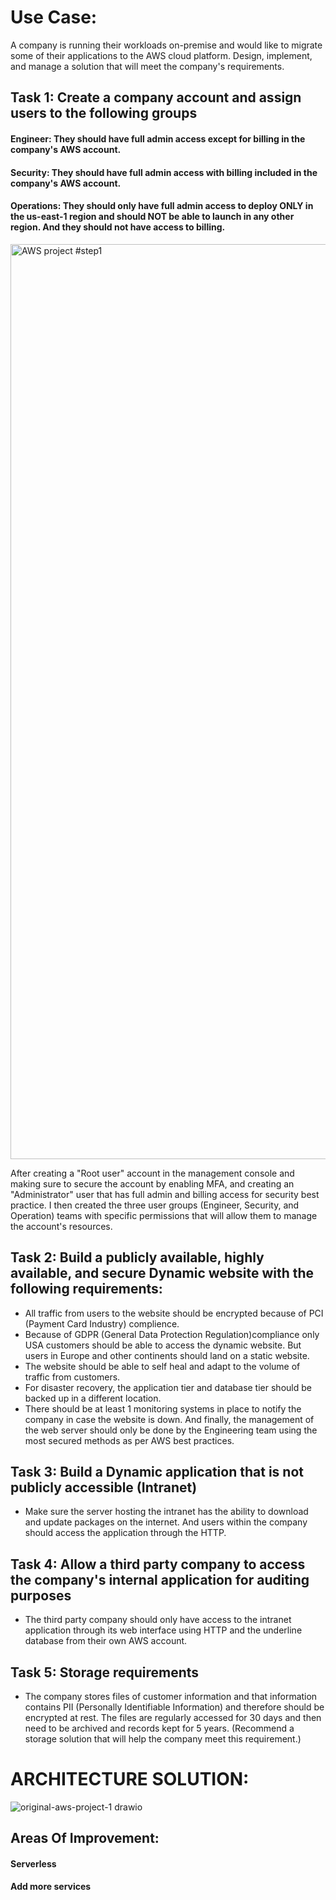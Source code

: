 # Use Case: 
A company is running their workloads on-premise and would like to migrate some of their applications to the AWS cloud platform. Design, implement, and manage a solution that will meet the company's requirements.

## Task 1: Create a company account and assign users to the following groups
#### Engineer: They should have full admin access except for billing in the company's AWS account.
#### Security: They should have full admin access with billing included in the company's AWS account.
#### Operations: They should only have full admin access to deploy ONLY in the us-east-1 region and should NOT be able to launch in any other region. And they should not have access to billing.
<img width="1464" alt="AWS project #step1" src="https://user-images.githubusercontent.com/94193627/211228706-eba91bdc-0650-42c3-9e35-777bc87e89d3.png">

After creating a "Root user" account in the management console and making sure to secure the account by enabling MFA, and creating an "Administrator" user that has full admin and billing access for security best practice. I then created the three user groups (Engineer, Security, and Operation) teams with specific permissions that will allow them to manage the account's resources. 

## Task 2: Build a publicly available, highly available, and secure Dynamic website with the following requirements:

- All traffic from users to the website should be encrypted because of PCI (Payment Card Industry) complience.
- Because of GDPR (General Data Protection Regulation)compliance only USA customers should be able to access the dynamic website. But users in Europe and other continents should land on a static website. 
- The website should be able to self heal and adapt to the volume of traffic from customers. 
- For disaster recovery, the application tier and database tier should be backed up in a different location. 
- There should be at least 1 monitoring systems in place to notify the company in case the website is down. And finally, the management of the web server should only be done by the Engineering team using the most secured methods as per AWS best practices.

## Task 3: Build a Dynamic application that is not publicly accessible (Intranet)

- Make sure the server hosting the intranet has the ability to download and update packages on the internet. And users within the company should access the application through the HTTP.

## Task 4: Allow a third party company to access the company's internal application for auditing purposes
- The third party company should only have access to the intranet application through its web interface using HTTP and the underline database from their own AWS account.

## Task 5: Storage requirements

- The company stores files of customer information and that information contains PII (Personally Identifiable Information) and therefore should be encrypted at rest. The files are regularly accessed for 30 days and then need to be archived and records kept for 5 years. (Recommend a storage solution that will help the company meet this requirement.) 

# ARCHITECTURE SOLUTION:

![original-aws-project-1 drawio](https://user-images.githubusercontent.com/94193627/211176980-e5955e94-04c1-434f-b6c3-d2df0ebe1604.svg)


## Areas Of Improvement:
#### Serverless
#### Add more services

